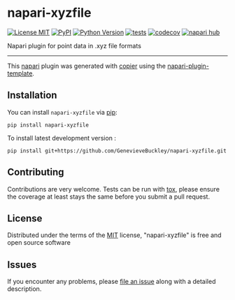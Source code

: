 # napari-xyzfile

[![License MIT](https://img.shields.io/pypi/l/napari-xyzfile.svg?color=green)](https://github.com/GenevieveBuckley/napari-xyzfile/raw/main/LICENSE)
[![PyPI](https://img.shields.io/pypi/v/napari-xyzfile.svg?color=green)](https://pypi.org/project/napari-xyzfile)
[![Python Version](https://img.shields.io/pypi/pyversions/napari-xyzfile.svg?color=green)](https://python.org)
[![tests](https://github.com/GenevieveBuckley/napari-xyzfile/workflows/tests/badge.svg)](https://github.com/GenevieveBuckley/napari-xyzfile/actions)
[![codecov](https://codecov.io/gh/GenevieveBuckley/napari-xyzfile/branch/main/graph/badge.svg)](https://codecov.io/gh/GenevieveBuckley/napari-xyzfile)
[![napari hub](https://img.shields.io/endpoint?url=https://api.napari-hub.org/shields/napari-xyzfile)](https://napari-hub.org/plugins/napari-xyzfile)

Napari plugin for point data in .xyz file formats

----------------------------------

This [napari] plugin was generated with [copier] using the [napari-plugin-template].

<!--
Don't miss the full getting started guide to set up your new package:
https://github.com/napari/napari-plugin-template#getting-started

and review the napari docs for plugin developers:
https://napari.org/stable/plugins/index.html
-->

## Installation

You can install `napari-xyzfile` via [pip]:

    pip install napari-xyzfile



To install latest development version :

    pip install git+https://github.com/GenevieveBuckley/napari-xyzfile.git


## Contributing

Contributions are very welcome. Tests can be run with [tox], please ensure
the coverage at least stays the same before you submit a pull request.

## License

Distributed under the terms of the [MIT] license,
"napari-xyzfile" is free and open source software

## Issues

If you encounter any problems, please [file an issue] along with a detailed description.

[napari]: https://github.com/napari/napari
[copier]: https://copier.readthedocs.io/en/stable/
[@napari]: https://github.com/napari
[MIT]: http://opensource.org/licenses/MIT
[BSD-3]: http://opensource.org/licenses/BSD-3-Clause
[GNU GPL v3.0]: http://www.gnu.org/licenses/gpl-3.0.txt
[GNU LGPL v3.0]: http://www.gnu.org/licenses/lgpl-3.0.txt
[Apache Software License 2.0]: http://www.apache.org/licenses/LICENSE-2.0
[Mozilla Public License 2.0]: https://www.mozilla.org/media/MPL/2.0/index.txt
[napari-plugin-template]: https://github.com/napari/napari-plugin-template

[file an issue]: https://github.com/GenevieveBuckley/napari-xyzfile/issues

[napari]: https://github.com/napari/napari
[tox]: https://tox.readthedocs.io/en/latest/
[pip]: https://pypi.org/project/pip/
[PyPI]: https://pypi.org/
